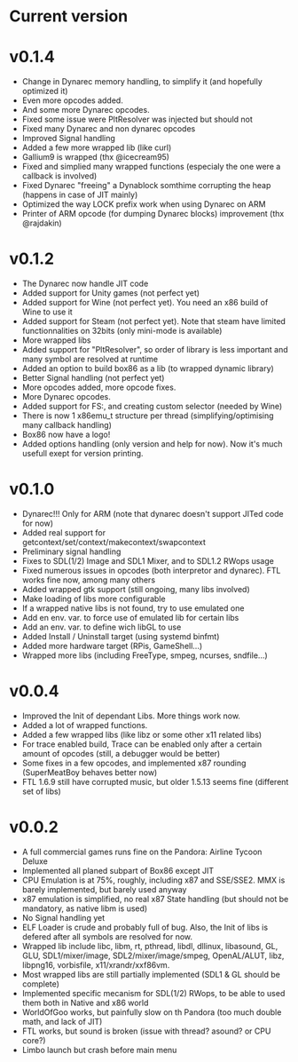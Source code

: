 Current version
======

v0.1.4
======
* Change in Dynarec memory handling, to simplify it (and hopefully optimized it)
* Even more opcodes added.
* And some more Dynarec opcodes.
* Fixed some issue were PltResolver was injected but should not
* Fixed many Dynarec and non dynarec opcodes
* Improved Signal handling
* Added a few more wrapped lib (like curl)
* Gallium9 is wrapped (thx @icecream95)
* Fixed and simplied many wrapped functions (especialy the one were a callback is involved)
* Fixed Dynarec "freeing" a Dynablock somthime corrupting the heap (happens in case of JIT mainly)
* Optimized the way LOCK prefix work when using Dynarec on ARM
* Printer of ARM opcode (for dumping Dynarec blocks) improvement (thx @rajdakin)

v0.1.2
======
* The Dynarec now handle JIT code
* Added support for Unity games (not perfect yet)
* Added support for Wine (not perfect yet). You need an x86 build of Wine to use it
* Added support for Steam (not perfect yet). Note that steam have limited functionnalities on 32bits (only mini-mode is available)
* More wrapped libs
* Added support for "PltResolver", so order of library is less important and many symbol are resolved at runtime
* Added an option to build box86 as a lib (to wrapped dynamic library)
* Better Signal handling (not perfect yet)
* More opcodes added, more opcode fixes.
* More Dynarec opcodes.
* Added support for FS:, and creating custom selector (needed by Wine)
* There is now 1 x86emu_t structure per thread (simplifying/optimising many callback handling)
* Box86 now have a logo!
* Added options handling (only version and help for now). Now it's much usefull exept for version printing.


v0.1.0
=======
* Dynarec!!! Only for ARM (note that dynarec doesn't support JITed code for now)
* Added real support for getcontext/set/context/makecontext/swapcontext
* Preliminary signal handling
* Fixes to SDL(1/2) Image and SDL1 Mixer, and to SDL1.2 RWops usage
* Fixed numerous issues in opcodes (both interpretor and dynarec). FTL works fine now, among many others
* Added wrapped gtk support (still ongoing, many libs involved)
* Make loading of libs more configurable
* If a wrapped native libs is not found, try to use emulated one
* Add en env. var. to force use of emulated lib for certain libs
* Add an env. var. to define wich libGL to use
* Added Install / Uninstall target (using systemd binfmt)
* Added more hardware target (RPis, GameShell...)
* Wrapped more libs (including FreeType, smpeg, ncurses, sndfile...)

v0.0.4
=======
* Improved the Init of dependant Libs. More things work now.
* Added a lot of wrapped functions.
* Added a few wrapped libs (like libz or some other x11 related libs)
* For trace enabled build, Trace can be enabled only after a certain amount of opcodes (still, a debugger would be better)
* Some fixes in a few opcodes, and implemented x87 rounding (SuperMeatBoy behaves better now)
* FTL 1.6.9 still have corrupted music, but older 1.5.13 seems fine (different set of libs)

v0.0.2
=======
* A full commercial games runs fine on the Pandora: Airline Tycoon Deluxe
* Implemented all planed subpart of Box86 except JIT
* CPU Emulation is at 75%, roughly, including x87 and SSE/SSE2. MMX is barely implemented, but barely used anyway
* x87 emulation is simplified, no real x87 State handling (but should not be mandatory, as native libm is used)
* No Signal handling yet
* ELF Loader is crude and probably full of bug. Also, the Init of libs is defered after all symbols are resolved for now.
* Wrapped lib include libc, libm, rt, pthread, libdl, dllinux, libasound, GL, GLU, SDL1/mixer/image, SDL2/mixer/image/smpeg, OpenAL/ALUT, libz, libpng16, vorbisfile, x11/xrandr/xxf86vm.
* Most wrapped libs are still partially implemented (SDL1 & GL should be complete)
* Implemented specific mecanism for SDL(1/2) RWops, to be able to used them both in Native and x86 world
* WorldOfGoo works, but painfully slow on th Pandora (too much double math, and lack of JIT)
* FTL works, but sound is broken (issue with thread? asound? or CPU core?)
* Limbo launch but crash before main menu

